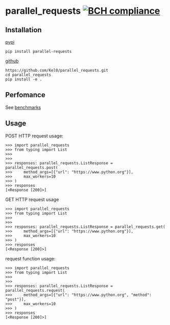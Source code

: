# parallel_requests [![BCH compliance](https://bettercodehub.com/edge/badge/Kel0/parallel_requests?branch=master)](https://bettercodehub.com/)
## Installation
[pypi](https://pypi.org/project/parallel-requests/)
```
pip install parallel-requests
```
[github](https://github.com/Kel0/parallel_requests)
```
https://github.com/Kel0/parallel_requests.git
cd parallel_requests
pip install -e .
```
## Perfomance
See [benchmarks](https://github.com/Kel0/parallel_requests/tree/master/benchmarks)

## Usage
POST HTTP request usage:
```
>>> import parallel_requests
>>> from typing import List
>>>
>>>
>>> responses: parallel_requests.ListResponse = parallel_requests.post(
>>>     method_args=[{"url": "https://www.python.org"}],
>>>     max_workers=10
>>> )
>>> responses
[<Response [200]>]
```

GET HTTP request usage
```
>>> import parallel_requests
>>> from typing import List
>>>
>>>
>>> responses: parallel_requests.ListResponse = parallel_requests.get(
>>>     method_args=[{"url": "https://www.python.org"}],
>>>     max_workers=10
>>> )
>>> responses
[<Response [200]>]
```

request function usage:
```
>>> import parallel_requests
>>> from typing import List
>>>
>>>
>>> responses: parallel_requests.ListResponse = parallel_requests.request(
>>>     method_args=[{"url": "https://www.python.org", "method": "post"}],
>>>     max_workers=10
>>> )
>>> responses
[<Response [200]>]
```
